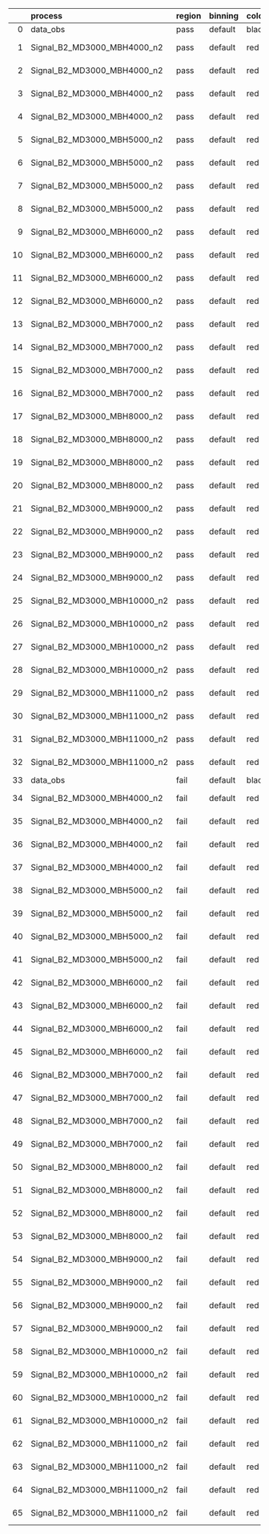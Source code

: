 |    | process                      | region   | binning   | color   | process_type   |   scale | variation   | source_filename                                                       | source_histname    | alias                        | title     |   combine_idx |     lnN |   shapes | syst_type   | direction   | variation_alias   |
|---:|:-----------------------------|:---------|:----------|:--------|:---------------|--------:|:------------|:----------------------------------------------------------------------|:-------------------|:-----------------------------|:----------|--------------:|--------:|---------:|:------------|:------------|:------------------|
|  0 | data_obs                     | pass     | default   | black   | DATA           |       1 | nominal     | ./histograms_for_2DAlphabet_v18//BH_Data.root                         | hpass              | Data                         | Data      |           nan | nan     |      nan | nan         | nan         | nan               |
|  1 | Signal_B2_MD3000_MBH4000_n2  | pass     | default   | red     | SIGNAL         |       1 | lumi        | ./histograms_for_2DAlphabet_v18//BH_Signal_B2_MD3000_MBH4000_n2.root  | hpass              | Signal_B2_MD3000_MBH4000_n2  | BH signal |           nan |   1.016 |      nan | lnN         | nan         | nan               |
|  2 | Signal_B2_MD3000_MBH4000_n2  | pass     | default   | red     | SIGNAL         |       1 | SVM         | ./histograms_for_2DAlphabet_v18//BH_Signal_B2_MD3000_MBH4000_n2.root  | hpass_SVMsyst_up   | Signal_B2_MD3000_MBH4000_n2  | BH signal |           nan | nan     |        1 | shapes      | Up          | SVMsyst           |
|  3 | Signal_B2_MD3000_MBH4000_n2  | pass     | default   | red     | SIGNAL         |       1 | SVM         | ./histograms_for_2DAlphabet_v18//BH_Signal_B2_MD3000_MBH4000_n2.root  | hpass_SVMsyst_down | Signal_B2_MD3000_MBH4000_n2  | BH signal |           nan | nan     |        1 | shapes      | Down        | SVMsyst           |
|  4 | Signal_B2_MD3000_MBH4000_n2  | pass     | default   | red     | SIGNAL         |       1 | nominal     | ./histograms_for_2DAlphabet_v18//BH_Signal_B2_MD3000_MBH4000_n2.root  | hpass              | Signal_B2_MD3000_MBH4000_n2  | BH signal |           nan | nan     |      nan | nan         | nan         | nan               |
|  5 | Signal_B2_MD3000_MBH5000_n2  | pass     | default   | red     | SIGNAL         |       1 | lumi        | ./histograms_for_2DAlphabet_v18//BH_Signal_B2_MD3000_MBH5000_n2.root  | hpass              | Signal_B2_MD3000_MBH5000_n2  | BH signal |           nan |   1.016 |      nan | lnN         | nan         | nan               |
|  6 | Signal_B2_MD3000_MBH5000_n2  | pass     | default   | red     | SIGNAL         |       1 | SVM         | ./histograms_for_2DAlphabet_v18//BH_Signal_B2_MD3000_MBH5000_n2.root  | hpass_SVMsyst_up   | Signal_B2_MD3000_MBH5000_n2  | BH signal |           nan | nan     |        1 | shapes      | Up          | SVMsyst           |
|  7 | Signal_B2_MD3000_MBH5000_n2  | pass     | default   | red     | SIGNAL         |       1 | SVM         | ./histograms_for_2DAlphabet_v18//BH_Signal_B2_MD3000_MBH5000_n2.root  | hpass_SVMsyst_down | Signal_B2_MD3000_MBH5000_n2  | BH signal |           nan | nan     |        1 | shapes      | Down        | SVMsyst           |
|  8 | Signal_B2_MD3000_MBH5000_n2  | pass     | default   | red     | SIGNAL         |       1 | nominal     | ./histograms_for_2DAlphabet_v18//BH_Signal_B2_MD3000_MBH5000_n2.root  | hpass              | Signal_B2_MD3000_MBH5000_n2  | BH signal |           nan | nan     |      nan | nan         | nan         | nan               |
|  9 | Signal_B2_MD3000_MBH6000_n2  | pass     | default   | red     | SIGNAL         |       1 | lumi        | ./histograms_for_2DAlphabet_v18//BH_Signal_B2_MD3000_MBH6000_n2.root  | hpass              | Signal_B2_MD3000_MBH6000_n2  | BH signal |           nan |   1.016 |      nan | lnN         | nan         | nan               |
| 10 | Signal_B2_MD3000_MBH6000_n2  | pass     | default   | red     | SIGNAL         |       1 | SVM         | ./histograms_for_2DAlphabet_v18//BH_Signal_B2_MD3000_MBH6000_n2.root  | hpass_SVMsyst_up   | Signal_B2_MD3000_MBH6000_n2  | BH signal |           nan | nan     |        1 | shapes      | Up          | SVMsyst           |
| 11 | Signal_B2_MD3000_MBH6000_n2  | pass     | default   | red     | SIGNAL         |       1 | SVM         | ./histograms_for_2DAlphabet_v18//BH_Signal_B2_MD3000_MBH6000_n2.root  | hpass_SVMsyst_down | Signal_B2_MD3000_MBH6000_n2  | BH signal |           nan | nan     |        1 | shapes      | Down        | SVMsyst           |
| 12 | Signal_B2_MD3000_MBH6000_n2  | pass     | default   | red     | SIGNAL         |       1 | nominal     | ./histograms_for_2DAlphabet_v18//BH_Signal_B2_MD3000_MBH6000_n2.root  | hpass              | Signal_B2_MD3000_MBH6000_n2  | BH signal |           nan | nan     |      nan | nan         | nan         | nan               |
| 13 | Signal_B2_MD3000_MBH7000_n2  | pass     | default   | red     | SIGNAL         |       1 | lumi        | ./histograms_for_2DAlphabet_v18//BH_Signal_B2_MD3000_MBH7000_n2.root  | hpass              | Signal_B2_MD3000_MBH7000_n2  | BH signal |           nan |   1.016 |      nan | lnN         | nan         | nan               |
| 14 | Signal_B2_MD3000_MBH7000_n2  | pass     | default   | red     | SIGNAL         |       1 | SVM         | ./histograms_for_2DAlphabet_v18//BH_Signal_B2_MD3000_MBH7000_n2.root  | hpass_SVMsyst_up   | Signal_B2_MD3000_MBH7000_n2  | BH signal |           nan | nan     |        1 | shapes      | Up          | SVMsyst           |
| 15 | Signal_B2_MD3000_MBH7000_n2  | pass     | default   | red     | SIGNAL         |       1 | SVM         | ./histograms_for_2DAlphabet_v18//BH_Signal_B2_MD3000_MBH7000_n2.root  | hpass_SVMsyst_down | Signal_B2_MD3000_MBH7000_n2  | BH signal |           nan | nan     |        1 | shapes      | Down        | SVMsyst           |
| 16 | Signal_B2_MD3000_MBH7000_n2  | pass     | default   | red     | SIGNAL         |       1 | nominal     | ./histograms_for_2DAlphabet_v18//BH_Signal_B2_MD3000_MBH7000_n2.root  | hpass              | Signal_B2_MD3000_MBH7000_n2  | BH signal |           nan | nan     |      nan | nan         | nan         | nan               |
| 17 | Signal_B2_MD3000_MBH8000_n2  | pass     | default   | red     | SIGNAL         |       1 | lumi        | ./histograms_for_2DAlphabet_v18//BH_Signal_B2_MD3000_MBH8000_n2.root  | hpass              | Signal_B2_MD3000_MBH8000_n2  | BH signal |           nan |   1.016 |      nan | lnN         | nan         | nan               |
| 18 | Signal_B2_MD3000_MBH8000_n2  | pass     | default   | red     | SIGNAL         |       1 | SVM         | ./histograms_for_2DAlphabet_v18//BH_Signal_B2_MD3000_MBH8000_n2.root  | hpass_SVMsyst_up   | Signal_B2_MD3000_MBH8000_n2  | BH signal |           nan | nan     |        1 | shapes      | Up          | SVMsyst           |
| 19 | Signal_B2_MD3000_MBH8000_n2  | pass     | default   | red     | SIGNAL         |       1 | SVM         | ./histograms_for_2DAlphabet_v18//BH_Signal_B2_MD3000_MBH8000_n2.root  | hpass_SVMsyst_down | Signal_B2_MD3000_MBH8000_n2  | BH signal |           nan | nan     |        1 | shapes      | Down        | SVMsyst           |
| 20 | Signal_B2_MD3000_MBH8000_n2  | pass     | default   | red     | SIGNAL         |       1 | nominal     | ./histograms_for_2DAlphabet_v18//BH_Signal_B2_MD3000_MBH8000_n2.root  | hpass              | Signal_B2_MD3000_MBH8000_n2  | BH signal |           nan | nan     |      nan | nan         | nan         | nan               |
| 21 | Signal_B2_MD3000_MBH9000_n2  | pass     | default   | red     | SIGNAL         |       1 | lumi        | ./histograms_for_2DAlphabet_v18//BH_Signal_B2_MD3000_MBH9000_n2.root  | hpass              | Signal_B2_MD3000_MBH9000_n2  | BH signal |           nan |   1.016 |      nan | lnN         | nan         | nan               |
| 22 | Signal_B2_MD3000_MBH9000_n2  | pass     | default   | red     | SIGNAL         |       1 | SVM         | ./histograms_for_2DAlphabet_v18//BH_Signal_B2_MD3000_MBH9000_n2.root  | hpass_SVMsyst_up   | Signal_B2_MD3000_MBH9000_n2  | BH signal |           nan | nan     |        1 | shapes      | Up          | SVMsyst           |
| 23 | Signal_B2_MD3000_MBH9000_n2  | pass     | default   | red     | SIGNAL         |       1 | SVM         | ./histograms_for_2DAlphabet_v18//BH_Signal_B2_MD3000_MBH9000_n2.root  | hpass_SVMsyst_down | Signal_B2_MD3000_MBH9000_n2  | BH signal |           nan | nan     |        1 | shapes      | Down        | SVMsyst           |
| 24 | Signal_B2_MD3000_MBH9000_n2  | pass     | default   | red     | SIGNAL         |       1 | nominal     | ./histograms_for_2DAlphabet_v18//BH_Signal_B2_MD3000_MBH9000_n2.root  | hpass              | Signal_B2_MD3000_MBH9000_n2  | BH signal |           nan | nan     |      nan | nan         | nan         | nan               |
| 25 | Signal_B2_MD3000_MBH10000_n2 | pass     | default   | red     | SIGNAL         |       1 | lumi        | ./histograms_for_2DAlphabet_v18//BH_Signal_B2_MD3000_MBH10000_n2.root | hpass              | Signal_B2_MD3000_MBH10000_n2 | BH signal |           nan |   1.016 |      nan | lnN         | nan         | nan               |
| 26 | Signal_B2_MD3000_MBH10000_n2 | pass     | default   | red     | SIGNAL         |       1 | SVM         | ./histograms_for_2DAlphabet_v18//BH_Signal_B2_MD3000_MBH10000_n2.root | hpass_SVMsyst_up   | Signal_B2_MD3000_MBH10000_n2 | BH signal |           nan | nan     |        1 | shapes      | Up          | SVMsyst           |
| 27 | Signal_B2_MD3000_MBH10000_n2 | pass     | default   | red     | SIGNAL         |       1 | SVM         | ./histograms_for_2DAlphabet_v18//BH_Signal_B2_MD3000_MBH10000_n2.root | hpass_SVMsyst_down | Signal_B2_MD3000_MBH10000_n2 | BH signal |           nan | nan     |        1 | shapes      | Down        | SVMsyst           |
| 28 | Signal_B2_MD3000_MBH10000_n2 | pass     | default   | red     | SIGNAL         |       1 | nominal     | ./histograms_for_2DAlphabet_v18//BH_Signal_B2_MD3000_MBH10000_n2.root | hpass              | Signal_B2_MD3000_MBH10000_n2 | BH signal |           nan | nan     |      nan | nan         | nan         | nan               |
| 29 | Signal_B2_MD3000_MBH11000_n2 | pass     | default   | red     | SIGNAL         |       1 | lumi        | ./histograms_for_2DAlphabet_v18//BH_Signal_B2_MD3000_MBH11000_n2.root | hpass              | Signal_B2_MD3000_MBH11000_n2 | BH signal |           nan |   1.016 |      nan | lnN         | nan         | nan               |
| 30 | Signal_B2_MD3000_MBH11000_n2 | pass     | default   | red     | SIGNAL         |       1 | SVM         | ./histograms_for_2DAlphabet_v18//BH_Signal_B2_MD3000_MBH11000_n2.root | hpass_SVMsyst_up   | Signal_B2_MD3000_MBH11000_n2 | BH signal |           nan | nan     |        1 | shapes      | Up          | SVMsyst           |
| 31 | Signal_B2_MD3000_MBH11000_n2 | pass     | default   | red     | SIGNAL         |       1 | SVM         | ./histograms_for_2DAlphabet_v18//BH_Signal_B2_MD3000_MBH11000_n2.root | hpass_SVMsyst_down | Signal_B2_MD3000_MBH11000_n2 | BH signal |           nan | nan     |        1 | shapes      | Down        | SVMsyst           |
| 32 | Signal_B2_MD3000_MBH11000_n2 | pass     | default   | red     | SIGNAL         |       1 | nominal     | ./histograms_for_2DAlphabet_v18//BH_Signal_B2_MD3000_MBH11000_n2.root | hpass              | Signal_B2_MD3000_MBH11000_n2 | BH signal |           nan | nan     |      nan | nan         | nan         | nan               |
| 33 | data_obs                     | fail     | default   | black   | DATA           |       1 | nominal     | ./histograms_for_2DAlphabet_v18//BH_Data.root                         | hfail              | Data                         | Data      |           nan | nan     |      nan | nan         | nan         | nan               |
| 34 | Signal_B2_MD3000_MBH4000_n2  | fail     | default   | red     | SIGNAL         |       1 | lumi        | ./histograms_for_2DAlphabet_v18//BH_Signal_B2_MD3000_MBH4000_n2.root  | hfail              | Signal_B2_MD3000_MBH4000_n2  | BH signal |           nan |   1.016 |      nan | lnN         | nan         | nan               |
| 35 | Signal_B2_MD3000_MBH4000_n2  | fail     | default   | red     | SIGNAL         |       1 | SVM         | ./histograms_for_2DAlphabet_v18//BH_Signal_B2_MD3000_MBH4000_n2.root  | hfail_SVMsyst_up   | Signal_B2_MD3000_MBH4000_n2  | BH signal |           nan | nan     |        1 | shapes      | Up          | SVMsyst           |
| 36 | Signal_B2_MD3000_MBH4000_n2  | fail     | default   | red     | SIGNAL         |       1 | SVM         | ./histograms_for_2DAlphabet_v18//BH_Signal_B2_MD3000_MBH4000_n2.root  | hfail_SVMsyst_down | Signal_B2_MD3000_MBH4000_n2  | BH signal |           nan | nan     |        1 | shapes      | Down        | SVMsyst           |
| 37 | Signal_B2_MD3000_MBH4000_n2  | fail     | default   | red     | SIGNAL         |       1 | nominal     | ./histograms_for_2DAlphabet_v18//BH_Signal_B2_MD3000_MBH4000_n2.root  | hfail              | Signal_B2_MD3000_MBH4000_n2  | BH signal |           nan | nan     |      nan | nan         | nan         | nan               |
| 38 | Signal_B2_MD3000_MBH5000_n2  | fail     | default   | red     | SIGNAL         |       1 | lumi        | ./histograms_for_2DAlphabet_v18//BH_Signal_B2_MD3000_MBH5000_n2.root  | hfail              | Signal_B2_MD3000_MBH5000_n2  | BH signal |           nan |   1.016 |      nan | lnN         | nan         | nan               |
| 39 | Signal_B2_MD3000_MBH5000_n2  | fail     | default   | red     | SIGNAL         |       1 | SVM         | ./histograms_for_2DAlphabet_v18//BH_Signal_B2_MD3000_MBH5000_n2.root  | hfail_SVMsyst_up   | Signal_B2_MD3000_MBH5000_n2  | BH signal |           nan | nan     |        1 | shapes      | Up          | SVMsyst           |
| 40 | Signal_B2_MD3000_MBH5000_n2  | fail     | default   | red     | SIGNAL         |       1 | SVM         | ./histograms_for_2DAlphabet_v18//BH_Signal_B2_MD3000_MBH5000_n2.root  | hfail_SVMsyst_down | Signal_B2_MD3000_MBH5000_n2  | BH signal |           nan | nan     |        1 | shapes      | Down        | SVMsyst           |
| 41 | Signal_B2_MD3000_MBH5000_n2  | fail     | default   | red     | SIGNAL         |       1 | nominal     | ./histograms_for_2DAlphabet_v18//BH_Signal_B2_MD3000_MBH5000_n2.root  | hfail              | Signal_B2_MD3000_MBH5000_n2  | BH signal |           nan | nan     |      nan | nan         | nan         | nan               |
| 42 | Signal_B2_MD3000_MBH6000_n2  | fail     | default   | red     | SIGNAL         |       1 | lumi        | ./histograms_for_2DAlphabet_v18//BH_Signal_B2_MD3000_MBH6000_n2.root  | hfail              | Signal_B2_MD3000_MBH6000_n2  | BH signal |           nan |   1.016 |      nan | lnN         | nan         | nan               |
| 43 | Signal_B2_MD3000_MBH6000_n2  | fail     | default   | red     | SIGNAL         |       1 | SVM         | ./histograms_for_2DAlphabet_v18//BH_Signal_B2_MD3000_MBH6000_n2.root  | hfail_SVMsyst_up   | Signal_B2_MD3000_MBH6000_n2  | BH signal |           nan | nan     |        1 | shapes      | Up          | SVMsyst           |
| 44 | Signal_B2_MD3000_MBH6000_n2  | fail     | default   | red     | SIGNAL         |       1 | SVM         | ./histograms_for_2DAlphabet_v18//BH_Signal_B2_MD3000_MBH6000_n2.root  | hfail_SVMsyst_down | Signal_B2_MD3000_MBH6000_n2  | BH signal |           nan | nan     |        1 | shapes      | Down        | SVMsyst           |
| 45 | Signal_B2_MD3000_MBH6000_n2  | fail     | default   | red     | SIGNAL         |       1 | nominal     | ./histograms_for_2DAlphabet_v18//BH_Signal_B2_MD3000_MBH6000_n2.root  | hfail              | Signal_B2_MD3000_MBH6000_n2  | BH signal |           nan | nan     |      nan | nan         | nan         | nan               |
| 46 | Signal_B2_MD3000_MBH7000_n2  | fail     | default   | red     | SIGNAL         |       1 | lumi        | ./histograms_for_2DAlphabet_v18//BH_Signal_B2_MD3000_MBH7000_n2.root  | hfail              | Signal_B2_MD3000_MBH7000_n2  | BH signal |           nan |   1.016 |      nan | lnN         | nan         | nan               |
| 47 | Signal_B2_MD3000_MBH7000_n2  | fail     | default   | red     | SIGNAL         |       1 | SVM         | ./histograms_for_2DAlphabet_v18//BH_Signal_B2_MD3000_MBH7000_n2.root  | hfail_SVMsyst_up   | Signal_B2_MD3000_MBH7000_n2  | BH signal |           nan | nan     |        1 | shapes      | Up          | SVMsyst           |
| 48 | Signal_B2_MD3000_MBH7000_n2  | fail     | default   | red     | SIGNAL         |       1 | SVM         | ./histograms_for_2DAlphabet_v18//BH_Signal_B2_MD3000_MBH7000_n2.root  | hfail_SVMsyst_down | Signal_B2_MD3000_MBH7000_n2  | BH signal |           nan | nan     |        1 | shapes      | Down        | SVMsyst           |
| 49 | Signal_B2_MD3000_MBH7000_n2  | fail     | default   | red     | SIGNAL         |       1 | nominal     | ./histograms_for_2DAlphabet_v18//BH_Signal_B2_MD3000_MBH7000_n2.root  | hfail              | Signal_B2_MD3000_MBH7000_n2  | BH signal |           nan | nan     |      nan | nan         | nan         | nan               |
| 50 | Signal_B2_MD3000_MBH8000_n2  | fail     | default   | red     | SIGNAL         |       1 | lumi        | ./histograms_for_2DAlphabet_v18//BH_Signal_B2_MD3000_MBH8000_n2.root  | hfail              | Signal_B2_MD3000_MBH8000_n2  | BH signal |           nan |   1.016 |      nan | lnN         | nan         | nan               |
| 51 | Signal_B2_MD3000_MBH8000_n2  | fail     | default   | red     | SIGNAL         |       1 | SVM         | ./histograms_for_2DAlphabet_v18//BH_Signal_B2_MD3000_MBH8000_n2.root  | hfail_SVMsyst_up   | Signal_B2_MD3000_MBH8000_n2  | BH signal |           nan | nan     |        1 | shapes      | Up          | SVMsyst           |
| 52 | Signal_B2_MD3000_MBH8000_n2  | fail     | default   | red     | SIGNAL         |       1 | SVM         | ./histograms_for_2DAlphabet_v18//BH_Signal_B2_MD3000_MBH8000_n2.root  | hfail_SVMsyst_down | Signal_B2_MD3000_MBH8000_n2  | BH signal |           nan | nan     |        1 | shapes      | Down        | SVMsyst           |
| 53 | Signal_B2_MD3000_MBH8000_n2  | fail     | default   | red     | SIGNAL         |       1 | nominal     | ./histograms_for_2DAlphabet_v18//BH_Signal_B2_MD3000_MBH8000_n2.root  | hfail              | Signal_B2_MD3000_MBH8000_n2  | BH signal |           nan | nan     |      nan | nan         | nan         | nan               |
| 54 | Signal_B2_MD3000_MBH9000_n2  | fail     | default   | red     | SIGNAL         |       1 | lumi        | ./histograms_for_2DAlphabet_v18//BH_Signal_B2_MD3000_MBH9000_n2.root  | hfail              | Signal_B2_MD3000_MBH9000_n2  | BH signal |           nan |   1.016 |      nan | lnN         | nan         | nan               |
| 55 | Signal_B2_MD3000_MBH9000_n2  | fail     | default   | red     | SIGNAL         |       1 | SVM         | ./histograms_for_2DAlphabet_v18//BH_Signal_B2_MD3000_MBH9000_n2.root  | hfail_SVMsyst_up   | Signal_B2_MD3000_MBH9000_n2  | BH signal |           nan | nan     |        1 | shapes      | Up          | SVMsyst           |
| 56 | Signal_B2_MD3000_MBH9000_n2  | fail     | default   | red     | SIGNAL         |       1 | SVM         | ./histograms_for_2DAlphabet_v18//BH_Signal_B2_MD3000_MBH9000_n2.root  | hfail_SVMsyst_down | Signal_B2_MD3000_MBH9000_n2  | BH signal |           nan | nan     |        1 | shapes      | Down        | SVMsyst           |
| 57 | Signal_B2_MD3000_MBH9000_n2  | fail     | default   | red     | SIGNAL         |       1 | nominal     | ./histograms_for_2DAlphabet_v18//BH_Signal_B2_MD3000_MBH9000_n2.root  | hfail              | Signal_B2_MD3000_MBH9000_n2  | BH signal |           nan | nan     |      nan | nan         | nan         | nan               |
| 58 | Signal_B2_MD3000_MBH10000_n2 | fail     | default   | red     | SIGNAL         |       1 | lumi        | ./histograms_for_2DAlphabet_v18//BH_Signal_B2_MD3000_MBH10000_n2.root | hfail              | Signal_B2_MD3000_MBH10000_n2 | BH signal |           nan |   1.016 |      nan | lnN         | nan         | nan               |
| 59 | Signal_B2_MD3000_MBH10000_n2 | fail     | default   | red     | SIGNAL         |       1 | SVM         | ./histograms_for_2DAlphabet_v18//BH_Signal_B2_MD3000_MBH10000_n2.root | hfail_SVMsyst_up   | Signal_B2_MD3000_MBH10000_n2 | BH signal |           nan | nan     |        1 | shapes      | Up          | SVMsyst           |
| 60 | Signal_B2_MD3000_MBH10000_n2 | fail     | default   | red     | SIGNAL         |       1 | SVM         | ./histograms_for_2DAlphabet_v18//BH_Signal_B2_MD3000_MBH10000_n2.root | hfail_SVMsyst_down | Signal_B2_MD3000_MBH10000_n2 | BH signal |           nan | nan     |        1 | shapes      | Down        | SVMsyst           |
| 61 | Signal_B2_MD3000_MBH10000_n2 | fail     | default   | red     | SIGNAL         |       1 | nominal     | ./histograms_for_2DAlphabet_v18//BH_Signal_B2_MD3000_MBH10000_n2.root | hfail              | Signal_B2_MD3000_MBH10000_n2 | BH signal |           nan | nan     |      nan | nan         | nan         | nan               |
| 62 | Signal_B2_MD3000_MBH11000_n2 | fail     | default   | red     | SIGNAL         |       1 | lumi        | ./histograms_for_2DAlphabet_v18//BH_Signal_B2_MD3000_MBH11000_n2.root | hfail              | Signal_B2_MD3000_MBH11000_n2 | BH signal |           nan |   1.016 |      nan | lnN         | nan         | nan               |
| 63 | Signal_B2_MD3000_MBH11000_n2 | fail     | default   | red     | SIGNAL         |       1 | SVM         | ./histograms_for_2DAlphabet_v18//BH_Signal_B2_MD3000_MBH11000_n2.root | hfail_SVMsyst_up   | Signal_B2_MD3000_MBH11000_n2 | BH signal |           nan | nan     |        1 | shapes      | Up          | SVMsyst           |
| 64 | Signal_B2_MD3000_MBH11000_n2 | fail     | default   | red     | SIGNAL         |       1 | SVM         | ./histograms_for_2DAlphabet_v18//BH_Signal_B2_MD3000_MBH11000_n2.root | hfail_SVMsyst_down | Signal_B2_MD3000_MBH11000_n2 | BH signal |           nan | nan     |        1 | shapes      | Down        | SVMsyst           |
| 65 | Signal_B2_MD3000_MBH11000_n2 | fail     | default   | red     | SIGNAL         |       1 | nominal     | ./histograms_for_2DAlphabet_v18//BH_Signal_B2_MD3000_MBH11000_n2.root | hfail              | Signal_B2_MD3000_MBH11000_n2 | BH signal |           nan | nan     |      nan | nan         | nan         | nan               |